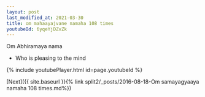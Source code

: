 ```yaml
---
layout: post
last_modified_at: 2021-03-30
title: om mahaayajvane namaha 108 times
youtubeId: 6yqeYjDZvZk
---
```

 
 
Om Abhiramaya nama 
 
 -  Who is pleasing to the mind 
 
  
 
  
 
 
 
 
 
 


{% include youtubePlayer.html id=page.youtubeId %}
 
[Next]({{ site.baseurl }}{% link  split2/_posts/2016-08-18-Om samayagyaaya namaha 108 times.md%})
 
